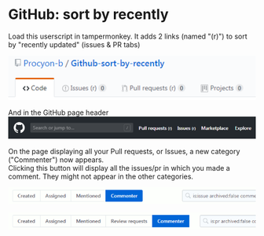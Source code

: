 # GitHub: sort by recently
Load this userscript in tampermonkey.
It adds 2 links (named "(r)") to sort by "recently updated" (issues &amp; PR tabs)

![screenshot](https://raw.githubusercontent.com/Procyon-b/Github-sort-by-recently/master/screenshots/sortByRecent.png)

And in the GitHub page header
![screenshot2](https://raw.githubusercontent.com/Procyon-b/Github-sort-by-recently/master/screenshots/GitHub-header-sort.png)

On the page displaying all your Pull requests, or Issues, a new category ("Commenter") now appears.<br>
Clicking this button will display all the issues/pr in which you made a comment. They might not appear in the other categories.

![screenshot3](https://raw.githubusercontent.com/Procyon-b/Github-sort-by-recently/master/screenshots/GitHub-commenter.gif)

![screenshot4](https://raw.githubusercontent.com/Procyon-b/Github-sort-by-recently/master/screenshots/GitHub-commenter2.gif)
